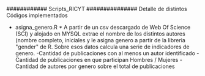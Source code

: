 ############ Scripts_RICYT ############### 
Detalle de distintos Códigos implementados

* asigna_genero.R *
A partir de un csv descargado de Web Of Science (SCI) y alojado en MYSQL extrae el nombre de los distintos autores (nombre completo, iniciales y le asigna genero a partir de la libreria "gender" de R. Sobre esos datos calcula una serie de indicadores de genero.
-Cantidad de publicaciones con al menos un autor identificado
-Cantidad de publicaciones en que participan Hombres / Mujeres
-Cantidad de autores por genero sobre el total de publicaciones

